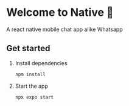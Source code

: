 # Welcome to Native 👋

A react native mobile chat app alike Whatsapp

## Get started

1. Install dependencies

   ```bash
   npm install
   ```

2. Start the app

   ```bash
   npx expo start
   ```
